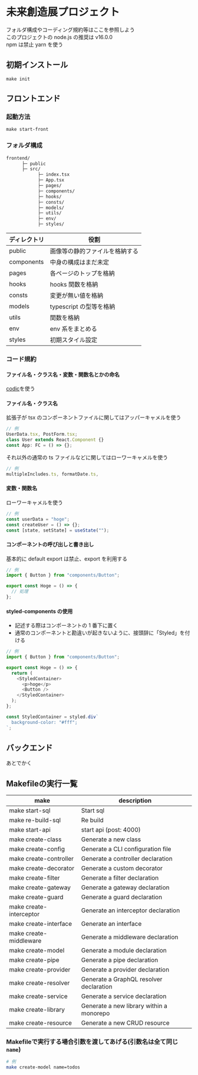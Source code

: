 # 未来創造展プロジェクト

フォルダ構成やコーディング規約等はここを参照しよう</br>
このプロジェクトの node.js の推奨は v16.0.0</br>
npm は禁止 yarn を使う

## 初期インストール

`make init`

## フロントエンド

### 起動方法

`make start-front`

### フォルダ構成

```bash
frontend/
      ├─ public
      ├─ src/
            ├─ index.tsx
            ├─ App.tsx
            ├─ pages/
            ├─ components/
            ├─ hooks/
            ├─ consts/
            ├─ models/
            ├─ utils/
            ├─ env/
            ├─ styles/
```

| ディレクトリ | 役割                           |
| ------------ | ------------------------------ |
| public       | 画像等の静的ファイルを格納する |
| components   | 中身の構成はまだ未定           |
| pages        | 各ページのトップを格納         |
| hooks        | hooks 関数を格納               |
| consts       | 変更が無い値を格納             |
| models       | typescript の型等を格納        |
| utils        | 関数を格納                     |
| env          | env 系をまとめる               |
| styles       | 初期スタイル設定               |

### コード規約

#### ファイル名・クラス名・変数・関数名とかの命名

[codic](https://codic.jp/engine)を使う

#### ファイル名・クラス名

拡張子が tsx のコンポーネントファイルに関してはアッパーキャメルを使う

```js
// 例
UserData.tsx, PostForm.tsx;
class User extends React.Component {}
const App: FC = () => {};
```

それ以外の通常の ts ファイルなどに関してはローワーキャメルを使う

```js
// 例
multipleIncludes.ts, formatDate.ts,
```

#### 変数・関数名

ローワーキャメルを使う

```js
// 例
const userData = "hoge";
const createUser = () => {};
const [state, setState] = useState("");
```

#### コンポーネントの呼び出しと書き出し

基本的に default export は禁止、export を利用する

```js
// 例
import { Button } from "components/Button";

export const Hoge = () => {
  // 処理
};
```

#### styled-components の使用

- 記述する際はコンポーネントの 1 番下に置く
- 通常のコンポーネントと勘違いが起きないように、接頭辞に「Styled」を付ける

```js
// 例
import { Button } from "components/Button";

export const Hoge = () => {
  return (
    <StyledContainer>
      <p>hoge</p>
      <Button />
    </StyledContainer>
  );
};

const StyledContainer = styled.div`
  background-color: "#fff";
`;
```

## バックエンド

あとでかく
## Makefileの実行一覧
| make                     | description                                  |
| ------------------------ | -------------------------------------------- |
| make start-sql           | Start sql                                    |
| make re-build-sql        | Re build                                     |
| make start-api           | start api (post: 4000)                       |
| make create-class        | Generate a new class                         |
| make create-config       | Generate a CLI configuration file            |
| make create-controller   | Generate a controller declaration            |
| make create-decorator    | Generate a custom decorator                  |
| make create-filter       | Generate a filter declaration                |
| make create-gateway      | Generate a gateway declaration               |
| make create-guard        | Generate a guard declaration                 |
| make create-interceptor  | Generate an interceptor declaration          |
| make create-interface    | Generate an interface                        |
| make create-middleware   | Generate a middleware declaration            |
| make create-model        | Generate a module declaration                |
| make create-pipe         | Generate a pipe declaration                  |
| make create-provider     | Generate a provider declaration              |
| make create-resolver     | Generate a GraphQL resolver declaration      |
| make create-service      | Generate a service declaration               |
| make create-library      | Generate a new library within a monorepo     |
| make create-resource     | Generate a new CRUD resource                 |

### Makefileで実行する場合引数を渡してあげる(引数名は全て同じ`name`)
```bash
# 例
make create-model name=todos
```
